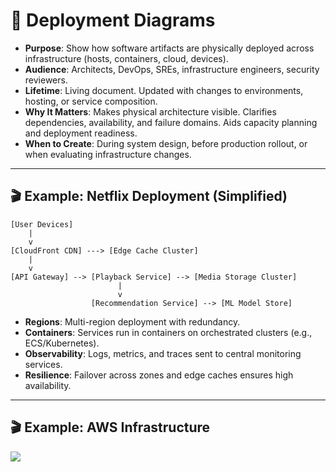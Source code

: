 # 🚀 Deployment Diagrams

- **Purpose**: Show how software artifacts are physically deployed across infrastructure (hosts, containers, cloud, devices).
- **Audience**: Architects, DevOps, SREs, infrastructure engineers, security reviewers.
- **Lifetime**: Living document. Updated with changes to environments, hosting, or service composition.
- **Why It Matters**: Makes physical architecture visible. Clarifies dependencies, availability, and failure domains. Aids capacity planning and deployment readiness.
- **When to Create**: During system design, before production rollout, or when evaluating infrastructure changes.

---

## 🎬 Example: Netflix Deployment (Simplified)

```
[User Devices]
    |
    v
[CloudFront CDN] ---> [Edge Cache Cluster]
    |
    v
[API Gateway] --> [Playback Service] --> [Media Storage Cluster]
                        |
                        v
                  [Recommendation Service] --> [ML Model Store]
```

- **Regions**: Multi-region deployment with redundancy.
- **Containers**: Services run in containers on orchestrated clusters (e.g., ECS/Kubernetes).
- **Observability**: Logs, metrics, and traces sent to central monitoring services.
- **Resilience**: Failover across zones and edge caches ensures high availability.

---

## 🎬 Example: AWS Infrastructure

![](https://www.edrawsoft.com/templates/images/aws-deployment-architecture.png)


